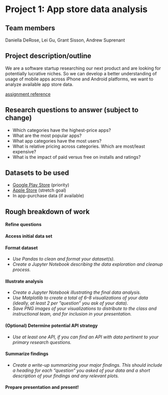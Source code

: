 # Project 1: App store data analysis

## Team members
Daniella DeRose, Lei Gu, Grant Sisson, Andrew Suprenant

## Project description/outline
We are a software startup researching our next product and are looking for potentially lucrative niches. So we can develop a better understanding of usage of mobile apps across iPhone and Android platforms, we want to analyze available app store data.

[assignment reference](https://docs.google.com/presentation/d/1D97nYhBr-jFnenSEXbJOFRGOynW2cPqI_wHe8d3mFUw/edit)

## Research questions to answer (subject to change)
 - Which categories have the highest-price apps?
 - What are the most popular apps?
 - What app categories have the most users?
 - What is relative pricing across categories. Which are most/least expensive?
 - What is the impact of paid versus free on installs and ratings?

## Datasets to be used
 - [Google Play Store](https://www.kaggle.com/lava18/google-play-store-apps) (priority) 
 - [Apple Store](https://www.kaggle.com/ramamet4/app-store-apple-data-set-10k-apps) (stretch goal)
 - In app-purchase data (if available)

## Rough breakdown of work

#### Refine questions
#### Access initial data set
#### Format dataset
 - _Use Pandas to clean and format your dataset(s)._
 - _Create a Jupyter Notebook describing the data exploration and cleanup process._
#### Illustrate analysis
 - _Create a Jupyter Notebook illustrating the final data analysis._
 - _Use Matplotlib to create a total of 6–8 visualizations of your data (ideally, at least 2 per ”question” you ask of your data)._
 - _Save PNG images of your visualizations to distribute to the class and instructional team, and for inclusion in your presentation._
#### (Optional) Determine potential API strategy
 - _Use at least one API, if you can find an API with data pertinent to your primary research questions._
#### Summarize findings
 - _Create a write-up summarizing your major findings. This should include a heading for each “question” you asked of your data and a short description of your findings and any relevant plots._
#### Prepare presentation and present!
